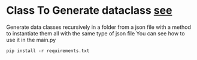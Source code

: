 # Class To Generate dataclass [see](https://docs.python.org/3/library/dataclasses.html)

Generate data classes recursively in a folder from a json file with a method to instantiate them all with the same type of json file 
You can see how to use it in the main.py

```
pip install -r requirements.txt
```